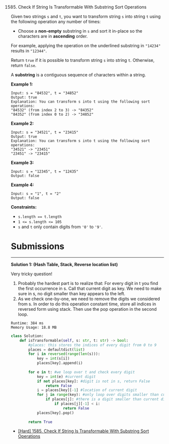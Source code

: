 1585. Check If String Is Transformable With Substring Sort Operations

Given two strings `s` and `t`, you want to transform string `s` into string `t` using the following operation any number of times:

* Choose a **non-empty** substring in `s` and sort it in-place so the characters are in **ascending** order.

For example, applying the operation on the underlined substring in `"14234"` results in `"12344"`.

Return `true` if it is possible to transform string `s` into string `t`. Otherwise, return `false`.

A **substring** is a contiguous sequence of characters within a string.

 

**Example 1:**
```
Input: s = "84532", t = "34852"
Output: true
Explanation: You can transform s into t using the following sort operations:
"84532" (from index 2 to 3) -> "84352"
"84352" (from index 0 to 2) -> "34852"
```

**Example 2:**
```
Input: s = "34521", t = "23415"
Output: true
Explanation: You can transform s into t using the following sort operations:
"34521" -> "23451"
"23451" -> "23415"
```

**Example 3:**
```
Input: s = "12345", t = "12435"
Output: false
```

**Example 4:**
```
Input: s = "1", t = "2"
Output: false
```

**Constraints:**

* `s.length == t.length`
* `1 <= s.length <= 105`
* `s` and `t` only contain digits from `'0'` to `'9'`.

# Submissions
---
**Solution 1: (Hash Table, Stack, Reverse location list)**

Very tricky question!

1. Probably the hardest part is to realize that: For every digit in t you find the first occurrence in s. Call that current digit as key. We need to make sure in s, no digit smaller than key appears to the left.
1. As we check one-by-one, we need to remove the digits we considered from s. In order to do this operation constant time, store all indices in reversed form using stack. Then use the pop operation in the second loop.

```
Runtime: 384 ms
Memory Usage: 18.8 MB
```
```python
class Solution:
    def isTransformable(self, s: str, t: str) -> bool:
        #places: this stores the indices of every digit from 0 to 9
        places = defaultdict(list)
        for i in reversed(range(len(s))):
            key = int(s[i])
            places[key].append(i)
        
        for e in t: #we loop over t and check every digit
            key = int(e) #current digit
            if not places[key]: #digit is not in s, return False
                return False 
            i = places[key][-1] #location of current digit
            for j in range(key): #only loop over digits smaller than current digit
                if places[j]: #there is a digit smaller than current digit, return false
                    if places[j][-1] < i: 
                        return False
            places[key].pop()
        
        return True
```
* [[Hard] 1585. Check If String Is Transformable With Substring Sort Operations]()